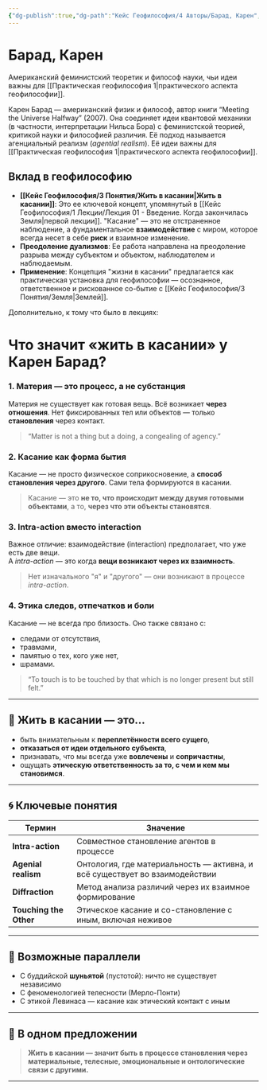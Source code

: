 ```yaml
---
{"dg-publish":true,"dg-path":"Кейс Геофилософия/4 Авторы/Барад, Карен","permalink":"/kejs-geofilosofiya/4-avtory/barad-karen/","dgShowLocalGraph":true}
---
```


# Барад, Карен

Американский феминистский теоретик и философ науки, чьи идеи важны для [[Практическая геофилософия 1\|практического аспекта геофилософии]].


Карен Барад — американский физик и философ, автор книги “Meeting the Universe Halfway” (2007). Она соединяет идеи квантовой механики (в частности, интерпретации Нильса Бора) с феминистской теорией, критикой науки и философией различия. Её подход называется агенциальный реализм (_agential realism_).  Её идеи важны для [[Практическая геофилософия 1\|практического аспекта геофилософии]].
## Вклад в геофилософию
- **[[Кейс Геофилософия/3 Понятия/Жить в касании\|Жить в касании]]**: Это ее ключевой концепт, упомянутый в [[Кейс Геофилософия/1 Лекции/Лекция 01 - Введение. Когда закончилась Земля\|первой лекции]]. "Касание" — это не отстраненное наблюдение, а фундаментальное **взаимодействие** с миром, которое всегда несет в себе **риск** и взаимное изменение.
- **Преодоление дуализмов**: Ее работа направлена на преодоление разрыва между субъектом и объектом, наблюдателем и наблюдаемым.
- **Применение**: Концепция "жизни в касании" предлагается как практическая установка для геофилософии — осознанное, ответственное и рискованное со-бытие с [[Кейс Геофилософия/3 Понятия/Земля\|Землей]].

Дополнительно, к тому что было в лекциях:
# Что значит «жить в касании» у Карен Барад?

### 1. Материя — это процесс, а не субстанция

Материя не существует как готовая вещь. Всё возникает **через отношения**. Нет фиксированных тел или объектов — только **становления** через контакт.

> “Matter is not a thing but a doing, a congealing of agency.”

### 2. Касание как форма бытия

Касание — не просто физическое соприкосновение, а **способ становления через другого**. Сами тела формируются в касании.

> Касание — это **не то, что происходит между двумя готовыми объектами**, а то, **через что эти объекты становятся**.

### 3. Intra-action вместо interaction

Важное отличие: взаимодействие (interaction) предполагает, что уже есть две вещи.  
А *intra-action* — это когда **вещи возникают через их взаимность**.

> Нет изначального "я" и "другого" — они возникают в процессе *intra-action*.

### 4. Этика следов, отпечатков и боли

Касание — не всегда про близость. Оно также связано с:

- следами от отсутствия,
- травмами,
- памятью о тех, кого уже нет,
- шрамами.

> “To touch is to be touched by that which is no longer present but still felt.”

---

## 📌 Жить в касании — это…

- быть внимательным к **переплетённости всего сущего**,
- **отказаться от идеи отдельного субъекта**,
- признавать, что мы всегда уже **вовлечены** и **сопричастны**,
- ощущать **этическую ответственность за то, с чем и кем мы становимся**.

---

## 🌀 Ключевые понятия

| Термин              | Значение |
|---------------------|----------|
| **Intra-action**     | Совместное становление агентов в процессе |
| **Agenial realism**  | Онтология, где материальность — активна, и всё существует во взаимодействии |
| **Diffraction**      | Метод анализа различий через их взаимное формирование |
| **Touching the Other** | Этическое касание и со-становление с иным, включая неживое |

---

## 🧘 Возможные параллели

- С буддийской **шуньятой** (пустотой): ничто не существует независимо
- С феноменологией телесности (Мерло-Понти)
- С этикой Левинаса — касание как этический контакт с иным

---

## 💬 В одном предложении

> **Жить в касании — значит быть в процессе становления через материальные, телесные, эмоциональные и онтологические связи с другими.**

---

